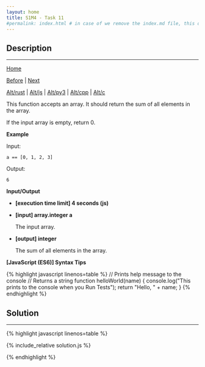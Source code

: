 ```yaml
---
layout: home
title: S1M4 - Task 11
#permalink: index.html # in case of we remove the index.md file, this doc will be the index page
---
```


<div class="row">
<div class="columnStmt" markdown="1">

##  Description
------

[Home](../README.md)

[Before](../S1M4_Task_10/README.md) | [Next](../S1M4_Task_12/README.md)

[Alt/rust](./Alt_rust/README.md) | [Alt/js](./Alt_js/README.html) | [Alt/py3](./Alt_py3/README.md) | [Alt/cpp](./Alt_cpp/README.md) | [Alt/c](./Alt_c/README.md)

This function accepts an array. It should return the sum of all elements in the array.

If the input array is empty, return 0.

**Example**

Input:
```
a == [0, 1, 2, 3]
```
Output:
```
6
```
**Input/Output**

* **[execution time limit] 4 seconds (js)**

* **[input] array.integer a**

    The input array.

* **[output] integer**

    The sum of all elements in the array.

**[JavaScript (ES6)] Syntax Tips**

{% highlight javascript linenos=table %}
// Prints help message to the console
// Returns a string
function helloWorld(name) {
    console.log("This prints to the console when you Run Tests");
    return "Hello, " + name;
}
{% endhighlight %}

</div>
<div class="columnSol" markdown="1">

## Solution
------

{% highlight javascript linenos=table %}

{% include_relative solution.js %}

{% endhighlight %}

</div>
</div>